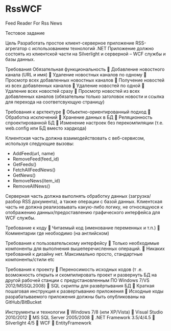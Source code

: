 # RssWCF
Feed Reader For Rss News

Тестовое задание 

Цель 
Разработать простое клиент-серверное приложение  RSS-агрегатор с использованием технологий .NET 
Приложение должно состоять из клиентской части на Silverlight и серверной – WCF службы  и базы 
данных. 

Требования 
Обязательная функциональность 
  Добавление новостного канала (URL и имя) 
  Удаление новостных каналов по одному 
  Просмотр всех добавленных новостных каналов 
  Получение новостей  из всех добавленных каналов 
  Удаление новостей по одной 
  Удаление всех новостей сразу 
  Просмотр новостей из всех добавленных каналов (обязательны только заголовок новости и 
ссылка для перехода на соответсвующую страницу) 

Требования к архтектуре 
  Обьектно-ориентированный подход 
  Обработка исключений 
  Хранение данных в БД 
  Реляционность спроектированной БД 
  Изменение настроек без перекомпиляции (т.е. web.config или БД вместо хардкода) 

Клиентская часть должна взаимодействовать с веб-сервисом, используя следующие вызовы: 
-  AddFeed(url, name) 
-  RemoveFeed(feed_id) 
-  GetFeeds() 
-  FetchAllFeedNews() 
-  GetNews() 
-  RemoveNews(item_id) 
-  RemoveAllNews() 

Серверная часть должна выполнять обработку данных (загрузка/разбор RSS документа), а также 
операции с базой данных. 
Клиентская часть не должна реализовывать какую-либо логику, не относящуюся к отображению 
данных/предоставлению графического интерфейса для WCF службы. 

Требование к коду 
  Читаемый код (именование переменных и т.п.) 
  Комментарии где необходимо (на английском)  

Требования к пользовательскому интерфейсу 
  Только необходимые компоненты для выполнения вышеперечисленных операций. 
  Никаких требований к дизайну нет. Максимально просто, стандартные компоненты/стили etc 

Требования к проекту 
  Переносимость исходных кодов (т .е. возможность открыть  и скомпилировать проект и 
развернуть БД на другой рабочей станции с предустановленным ПО Windows 7/VS 
2012/MSSQL2008) 
  SQL скрипты для развёртывания БД 
  Краткая пошаговая инструкция к развертыванию приложения 
  Исходные коды разрабатываемого приложения должны быть опубликованы на 
GitHub/BitBucket 

Инструменты и технологии 
  Windows 7/8 (или XP/Vista) 
  Visual Studio 2010/2012 
  MS SQL Server 2005/2008 
  .NET Framework 3.5/4/4.5 
  Silverlight  4/5 
  WCF 
  EntityFramework 
